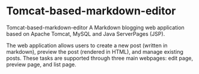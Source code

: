 # Tomcat-based-markdown-editor
Tomcat-based-markdown-editor
A Markdown blogging web application based on Apache Tomcat, MySQL and Java ServerPages (JSP).

The web application allows users to create a new post (written in markdown), preview the post (rendered in HTML), and manage existing posts. 
These tasks are supported through three main webpages: edit page, preview page, and list page.
